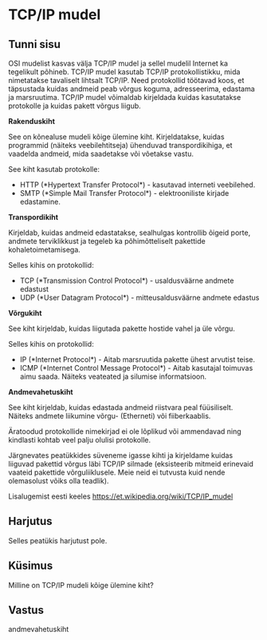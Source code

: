﻿# TCP/IP mudel

## Tunni sisu

OSI mudelist kasvas välja TCP/IP mudel ja sellel mudelil Internet ka tegelikult põhineb. TCP/IP mudel kasutab TCP/IP protokollistikku, mida nimetatakse tavaliselt lihtsalt TCP/IP. Need protokollid töötavad koos, et täpsustada kuidas andmeid peab võrgus koguma, adresseerima, edastama ja marsruutima. TCP/IP mudel võimaldab kirjeldada kuidas kasutatakse protokolle ja kuidas pakett võrgus liigub.

<b>Rakenduskiht</b>

See on kõnealuse mudeli kõige ülemine kiht.  Kirjeldatakse, kuidas programmid (näiteks veebilehtitseja) ühenduvad transpordikihiga, et vaadelda andmeid, mida saadetakse või võetakse vastu.

See kiht kasutab protokolle:
<ul>
<li>HTTP (*Hypertext Transfer Protocol*) - kasutavad interneti veebilehed.</li>
<li>SMTP (*Simple Mail Transfer Protocol*) - elektrooniliste kirjade edastamine. </li>
</ul>

<b>Transpordikiht</b>

Kirjeldab, kuidas andmeid edastatakse, sealhulgas kontrollib õigeid porte, andmete terviklikkust ja tegeleb ka põhimõtteliselt pakettide kohaletoimetamisega.

Selles kihis on protokollid:
<ul>
<li>TCP (*Transmission Control Protocol*) -  usaldusväärne andmete edastust</li>
<li>UDP (*User Datagram Protocol*) - mitteusaldusväärne andmete edastus</li>
</ul>

<b>Võrgukiht</b>

See kiht kirjeldab, kuidas liigutada pakette hostide vahel ja üle võrgu.

Selles kihis on protokollid:
<ul>
<li>IP (*Internet Protocol*) - Aitab marsruutida pakette ühest arvutist teise.</li>
<li>ICMP (*Internet Control Message Protocol*) - Aitab kasutajal toimuvas aimu saada. Näiteks veateated ja silumise informatsioon.</li>
</ul>

<b>Andmevahetuskiht</b>

See kiht kirjeldab, kuidas edastada andmeid riistvara peal füüsiliselt. Näiteks andmete liikumine võrgu- (Etherneti) või fiiberkaablis.

Äratoodud protokollide nimekirjad ei ole lõplikud või ammendavad ning kindlasti kohtab veel palju olulisi protokolle.

Järgnevates peatükkides süveneme igasse kihti ja kirjeldame kuidas liiguvad pakettid võrgus läbi TCP/IP silmade (eksisteerib mitmeid erinevaid vaateid pakettide võrguliiklusele. Meie neid ei tutvusta kuid nende olemasolust võiks olla teadlik).

Lisalugemist eesti keeles <a target="_blank" href="https://et.wikipedia.org/wiki/TCP/IP_mudel">https://et.wikipedia.org/wiki/TCP/IP_mudel</a>

## Harjutus

Selles peatükis harjutust pole.

## Küsimus

Milline on TCP/IP mudeli kõige ülemine kiht?

## Vastus

andmevahetuskiht
